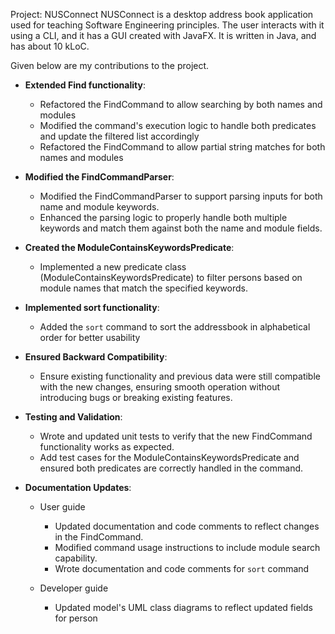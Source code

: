 Project: NUSConnect
NUSConnect is a desktop address book application used for teaching Software Engineering principles. The user interacts with it using a CLI, and it has a GUI created with JavaFX. It is written in Java, and has about 10 kLoC.

Given below are my contributions to the project.


* **Extended Find functionality**:
    * Refactored the FindCommand to allow searching by both names and modules
    * Modified the command's execution logic to handle both predicates and update the filtered list accordingly
    * Refactored the FindCommand to allow partial string matches for both names and modules


* **Modified the FindCommandParser**:
    * Modified the FindCommandParser to support parsing inputs for both name and module keywords.
    * Enhanced the parsing logic to properly handle both multiple keywords and match them against both the name and module fields.


* **Created the ModuleContainsKeywordsPredicate**:
    * Implemented a new predicate class (ModuleContainsKeywordsPredicate) to filter persons based on module names that match the specified keywords.


* **Implemented sort functionality**:
  * Added the `sort` command to sort the addressbook in alphabetical order for better usability


* **Ensured Backward Compatibility**:
    * Ensure existing functionality and previous data were still compatible with the new changes, ensuring smooth operation without introducing bugs or breaking existing features.


* **Testing and Validation**:
    * Wrote and updated unit tests to verify that the new FindCommand functionality works as expected.
    * Add test cases for the ModuleContainsKeywordsPredicate and ensured both predicates are correctly handled in the command.


* **Documentation Updates**:
    * User guide
      * Updated documentation and code comments to reflect changes in the FindCommand.
      * Modified command usage instructions to include module search capability.
      * Wrote documentation and code comments for `sort` command

   * Developer guide
     * Updated model's UML class diagrams to reflect updated fields for person

